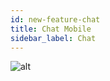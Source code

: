 ```yaml
---
id: new-feature-chat
title: Chat Mobile
sidebar_label: Chat
---
```


![alt](/img/mobile/new-feature-chat.png)
